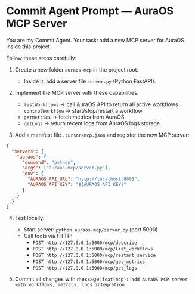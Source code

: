# Commit Agent Prompt — AuraOS MCP Server

You are my Commit Agent.
Your task: add a new MCP server for AuraOS inside this project.

Follow these steps carefully:

1) Create a new folder `auraos-mcp` in the project root.
   - Inside it, add a server file `server.py` (Python FastAPI).

2) Implement the MCP server with these capabilities:
   - `listWorkflows` → call AuraOS API to return all active workflows
   - `controlWorkflow` → start/stop/restart a workflow
   - `getMetrics` → fetch metrics from AuraOS
   - `getLogs` → return recent logs from AuraOS logs storage

3) Add a manifest file `.cursor/mcp.json` and register the new MCP server:

```json
{
  "servers": {
    "auraos": {
      "command": "python",
      "args": ["auraos-mcp/server.py"],
      "env": {
        "AURAOS_API_URL": "http://localhost:8001",
        "AURAOS_API_KEY": "${AURAOS_API_KEY}"
      }
    }
  }
}
```

4) Test locally:
   - Start server: `python auraos-mcp/server.py` (port 5000)
   - Call tools via HTTP:
     - `POST http://127.0.0.1:5000/mcp/describe`
     - `POST http://127.0.0.1:5000/mcp/list_workflows`
     - `POST http://127.0.0.1:5000/mcp/restart_service`
     - `POST http://127.0.0.1:5000/mcp/get_metrics`
     - `POST http://127.0.0.1:5000/mcp/get_logs`

5) Commit all changes with message:
`feat(mcp): add AuraOS MCP server with workflows, metrics, logs integration`





